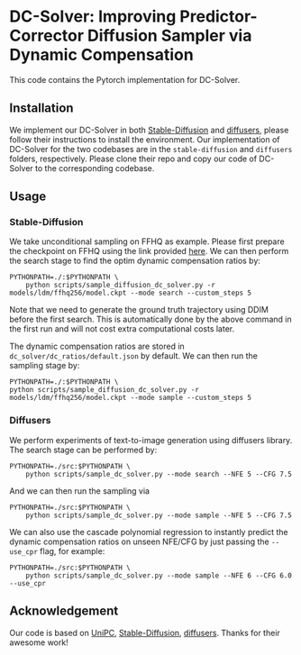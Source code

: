 # DC-Solver: Improving Predictor-Corrector Diffusion Sampler via Dynamic Compensation
This code contains the Pytorch implementation for DC-Solver.

## Installation
We implement our DC-Solver in both [Stable-Diffusion](https://github.com/CompVis/stable-diffusion) and [diffusers](https://github.com/huggingface/diffusers), please follow their instructions to install the environment. Our implementation of DC-Solver for the two codebases are in the `stable-diffusion` and `diffusers` folders, respectively. Please clone their repo and copy our code of DC-Solver to the corresponding codebase.

## Usage
### Stable-Diffusion
We take unconditional sampling on FFHQ as example. Please first prepare the checkpoint on FFHQ using the link provided [here](https://github.com/CompVis/stable-diffusion/blob/main/scripts/download_models.sh). We can then perform the search stage to find the optim dynamic compensation ratios by:
```
PYTHONPATH=./:$PYTHONPATH \
    python scripts/sample_diffusion_dc_solver.py -r models/ldm/ffhq256/model.ckpt --mode search --custom_steps 5
```
Note that we need to generate the ground truth trajectory using DDIM before the first search. This is automatically done by the above command in the first run and will not cost extra computational costs later.

The dynamic compensation ratios are stored in `dc_solver/dc_ratios/default.json` by default. We can then run the sampling stage by:
```
PYTHONPATH=./:$PYTHONPATH \
python scripts/sample_diffusion_dc_solver.py -r models/ldm/ffhq256/model.ckpt --mode sample --custom_steps 5
```

### Diffusers
We perform experiments of text-to-image generation using diffusers library. The search stage can be performed by:
```
PYTHONPATH=./src:$PYTHONPATH \
    python scripts/sample_dc_solver.py --mode search --NFE 5 --CFG 7.5
```
And we can then run the sampling via
```
PYTHONPATH=./src:$PYTHONPATH \
    python scripts/sample_dc_solver.py --mode sample --NFE 5 --CFG 7.5
```

We can also use the cascade polynomial regression to instantly predict the dynamic compensation ratios on unseen NFE/CFG by just passing the `--use_cpr` flag, for example:
```
PYTHONPATH=./src:$PYTHONPATH \
    python scripts/sample_dc_solver.py --mode sample --NFE 6 --CFG 6.0 --use_cpr
```

## Acknowledgement
Our code is based on [UniPC](https://github.com/wl-zhao/UniPC), [Stable-Diffusion](https://github.com/CompVis/stable-diffusion), [diffusers](https://github.com/huggingface/diffusers). Thanks for their awesome work!

